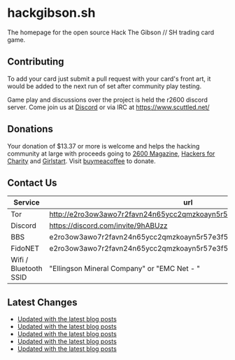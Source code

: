 # hackgibson.sh
The homepage for the open source Hack The Gibson // SH trading card game.


## Contributing

To add your card just submit a pull request with your card's front art, it would be added to the next run of set after community play testing.

Game play and discussions over the project is held the r2600 discord server. Come join us at [Discord](https://discord.com/invite/9hABUzz) or via IRC at https://www.scuttled.net/


## Donations

Your donation of $13.37 or more is welcome and helps the hacking community at large with proceeds going to [2600 Magazine](https://2600.com/), [Hackers for Charity](https://hackersforcharity.org) and [Girlstart](https://girlstart.org).  Visit [buymeacoffee](https://www.buymeacoffee.com/hackgibson.sh) to donate.


## Contact Us

Service | url
-|-
Tor | http://e2ro3ow3awo7r2favn24n65ycc2qmzkoayn5r57e3f56nvjwdcgg32ad.onion
Discord | https://discord.com/invite/9hABUzz
BBS | e2ro3ow3awo7r2favn24n65ycc2qmzkoayn5r57e3f56nvjwdcgg32ad.onion:23
FidoNET | e2ro3ow3awo7r2favn24n65ycc2qmzkoayn5r57e3f56nvjwdcgg32ad.onion:24554
Wifi / Bluetooth SSID | "Ellingson Mineral Company" or "EMC Net - <fidonet address>"

## Latest Changes
<!-- BLOG-POST-LIST:START -->
- [Updated with the latest blog posts](https://github.com/DFW2600/hackgibson.sh/commit/a9a8fc672741a547109c8f0205310dba44c1f972)
- [Updated with the latest blog posts](https://github.com/DFW2600/hackgibson.sh/commit/9bc855c54484c0bdddcbe7068b4427d0dc9fc300)
- [Updated with the latest blog posts](https://github.com/DFW2600/hackgibson.sh/commit/edfcfe33ff8724d191cb6c8fe89783962fc2e3c9)
- [Updated with the latest blog posts](https://github.com/DFW2600/hackgibson.sh/commit/5b612dc586b79b0f786889d38a0bcc0becd6183a)
- [Updated with the latest blog posts](https://github.com/DFW2600/hackgibson.sh/commit/97a3cc16314f3ec6ac302195a8aac79d8186cfe3)
<!-- BLOG-POST-LIST:END -->
